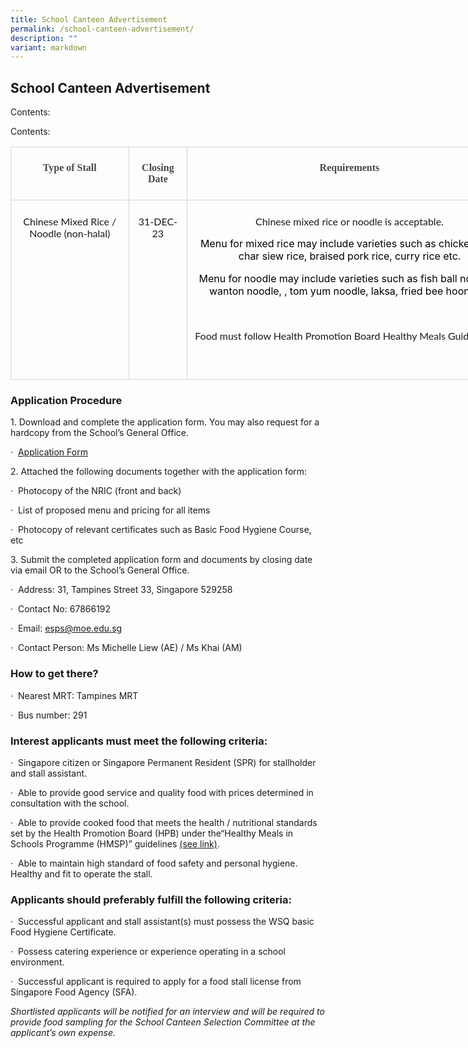 ```yaml
---
title: School Canteen Advertisement
permalink: /school-canteen-advertisement/
description: ""
variant: markdown
---
```

## **School Canteen Advertisement**


Contents:
        <!-- /\* Font Definitions \*/ @font-face {font-family:"Cambria Math"; panose-1:2 4 5 3 5 4 6 3 2 4; mso-font-charset:0; mso-generic-font-family:roman; mso-font-pitch:variable; mso-font-signature:-536869121 1107305727 33554432 0 415 0;} @font-face {font-family:DengXian; panose-1:2 1 6 0 3 1 1 1 1 1; mso-font-alt:等线; mso-font-charset:134; mso-generic-font-family:auto; mso-font-pitch:variable; mso-font-signature:-1610612033 953122042 22 0 262159 0;} @font-face {font-family:Calibri; panose-1:2 15 5 2 2 2 4 3 2 4; mso-font-charset:0; mso-generic-font-family:swiss; mso-font-pitch:variable; mso-font-signature:-469750017 -1040178053 9 0 511 0;} @font-face {font-family:"\\@DengXian"; panose-1:2 1 6 0 3 1 1 1 1 1; mso-font-charset:134; mso-generic-font-family:auto; mso-font-pitch:variable; mso-font-signature:-1610612033 953122042 22 0 262159 0;} @font-face {font-family:inherit; panose-1:0 0 0 0 0 0 0 0 0 0; mso-font-alt:Cambria; mso-font-charset:0; mso-generic-font-family:roman; mso-font-format:other; mso-font-pitch:auto; mso-font-signature:0 0 0 0 0 0;} @font-face {font-family:Lato; mso-font-charset:0; mso-generic-font-family:swiss; mso-font-pitch:variable; mso-font-signature:-520092929 1342237951 33 0 415 0;} /\* Style Definitions \*/ p.MsoNormal, li.MsoNormal, div.MsoNormal {mso-style-unhide:no; mso-style-qformat:yes; mso-style-parent:""; margin:0in; mso-pagination:widow-orphan; font-size:11.0pt; font-family:"Calibri",sans-serif; mso-fareast-font-family:DengXian; mso-fareast-theme-font:minor-fareast; mso-ligatures:standardcontextual;} .MsoChpDefault {mso-style-type:export-only; mso-default-props:yes; font-size:10.0pt; mso-ansi-font-size:10.0pt; mso-bidi-font-size:10.0pt; mso-font-kerning:0pt; mso-ligatures:none;} @page WordSection1 {size:8.5in 11.0in; margin:1.0in 1.0in 1.0in 1.0in; mso-header-margin:.5in; mso-footer-margin:.5in; mso-paper-source:0;} div.WordSection1 {page:WordSection1;} -->

Contents:

<table style="width:602.0pt;border-collapse:collapse;mso-yfti-tbllook:1184;
 mso-padding-alt:0in 0in 0in 0in" width="803" cellpadding="0" cellspacing="0" border="0" class="MsoNormalTable"><tbody><tr style="mso-yfti-irow:0;mso-yfti-firstrow:yes"><td style="border:solid #D6D6D6 1.0pt;padding:6.0pt 9.0pt 6.0pt 9.0pt" valign="top"><p style="text-align:center" align="center" class="MsoNormal"><b><span style="font-family:&quot;inherit&quot;,serif;color:#484848;mso-ligatures:none">Type of Stall</span></b><b><span style="font-family:&quot;Lato&quot;,sans-serif;color:#323232;
  mso-ligatures:none"></span></b></p></td><td style="border:solid #D6D6D6 1.0pt;border-left:none;padding:
  6.0pt 9.0pt 6.0pt 9.0pt" valign="top"><p style="text-align:center" align="center" class="MsoNormal"><b><span style="font-family:&quot;inherit&quot;,serif;color:#484848;mso-ligatures:none">Closing Date</span></b><b><span style="font-family:&quot;Lato&quot;,sans-serif;color:#323232;
  mso-ligatures:none"></span></b></p></td><td style="border:solid #D6D6D6 1.0pt;border-left:none;padding:
  6.0pt 9.0pt 6.0pt 9.0pt" valign="top"><p style="text-align:center" align="center" class="MsoNormal"><b><span style="font-family:&quot;inherit&quot;,serif;color:#484848;mso-ligatures:none">Requirements</span></b><b><span style="font-family:&quot;Lato&quot;,sans-serif;color:#323232;mso-ligatures:none"></span></b></p></td></tr><tr style="mso-yfti-irow:1;mso-yfti-lastrow:yes"><td style="border:solid #D6D6D6 1.0pt;border-top:none;padding:
  6.0pt 9.0pt 6.0pt 9.0pt" valign="top"><p style="text-align:center" align="center" class="MsoNormal"><span style="font-family:&quot;Lato&quot;,sans-serif;mso-ligatures:none">Chinese Mixed Rice / Noodle (non-halal)</span></p></td><td style="border-top:none;border-left:none;border-bottom:solid #D6D6D6 1.0pt;
  border-right:solid #D6D6D6 1.0pt;padding:6.0pt 9.0pt 6.0pt 9.0pt" valign="top"><p style="text-align:center" align="center" class="MsoNormal"><span style="font-family:&quot;Lato&quot;,sans-serif;mso-ligatures:none">31-DEC-23</span></p></td><td style="border-top:none;border-left:none;border-bottom:solid #D6D6D6 1.0pt;
  border-right:solid #D6D6D6 1.0pt;padding:6.0pt 9.0pt 6.0pt 9.0pt" valign="top"><p style="text-align:center" align="center" class="MsoNormal"><span style="font-family:&quot;Lato&quot;,sans-serif;mso-ligatures:none">Chinese mixed rice or noodle is acceptable.</span></p><p style="text-align:center" align="center" class="MsoNormal"><span style="color:black;background:white">Menu for mixed rice may include varieties such as chicken rice, char siew rice, braised pork rice, curry rice etc.</span><span style="background:white"></span></p><p style="text-align:center" align="center" class="MsoNormal"><span style="color:black;background:white">Menu for noodle may include varieties such as fish ball noodles, wanton noodle, , tom yum noodle, laksa, fried bee hoon etc.</span><span style="font-family:&quot;Lato&quot;,sans-serif;mso-ligatures:
  none"></span></p><p style="text-align:center" align="center" class="MsoNormal"><span style="mso-ligatures:none">&nbsp;</span></p><p class="MsoNormal"><span style="font-family:&quot;Lato&quot;,sans-serif;mso-ligatures:
  none">Food must follow Health Promotion Board Healthy Meals Guidelines.</span></p><p style="text-align:center" align="center" class="MsoNormal"><span style="mso-ligatures:none">&nbsp;</span></p></td></tr></tbody></table>
	

### **Application Procedure**

1\. Download and complete the application form. You may also request for a hardcopy from the School’s General Office.

·&nbsp; [Application Form](https://drive.google.com/file/d/1h_NYaabiQTFlmyIiCafb-DMBcnR1IJds/view?usp=sharing)

2\. Attached the following documents together with the application form:

·&nbsp; Photocopy of the NRIC (front and back)

·&nbsp; List of proposed menu and pricing for all items

·&nbsp; Photocopy of relevant certificates such as Basic Food Hygiene Course, etc

3\. Submit the completed application form and documents by closing date via email OR to the School’s General Office.

·&nbsp; Address: 31, Tampines Street 33, Singapore 529258

·&nbsp; Contact No: 67866192

·&nbsp; Email: [esps@moe.edu.sg](mailto:esps@moe.edu.sg)

·&nbsp; Contact Person: Ms Michelle Liew (AE) / Ms Khai (AM)

### **How to get there?**

·&nbsp; Nearest MRT: Tampines MRT &nbsp;&nbsp;

·&nbsp; Bus number: 291

### **Interest applicants must meet the following criteria:**

·&nbsp; Singapore citizen or Singapore Permanent Resident (SPR) for stallholder and stall assistant.

·&nbsp; Able to provide good service and quality food with prices determined in consultation with the school.

·&nbsp; Able to provide cooked food that meets the health / nutritional standards set by the Health Promotion Board (HPB) under the“Healthy Meals in Schools Programme (HMSP)” guidelines&nbsp;[(see link)](https://www.hpb.gov.sg/schools/school-programmes/healthy-meals-in-schools-programme).

·&nbsp; Able to maintain high standard of food safety and personal hygiene. Healthy and fit to operate the stall.

### **Applicants should preferably fulfill the following criteria:**

·&nbsp; Successful applicant and stall assistant(s) must possess the WSQ basic Food Hygiene Certificate.

·&nbsp; Possess catering experience or experience operating in a school environment.

·&nbsp; Successful applicant is required to apply for a food stall license from Singapore Food Agency (SFA).

_Shortlisted applicants will be notified for an interview and will be required to provide food sampling for the School Canteen Selection Committee at the applicant’s own expense._